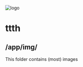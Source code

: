 ![logo](https://raw.githubusercontent.com/yafp/ttth/master/.github/logo/128x128.png)

# ttth

## /app/img/

This folder contains (most) images
